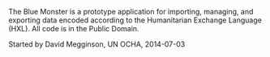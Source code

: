 The Blue Monster is a prototype application for importing, managing,
and exporting data encoded according to the Humanitarian Exchange
Language (HXL). All code is in the Public Domain.


Started by David Megginson, UN OCHA, 2014-07-03
